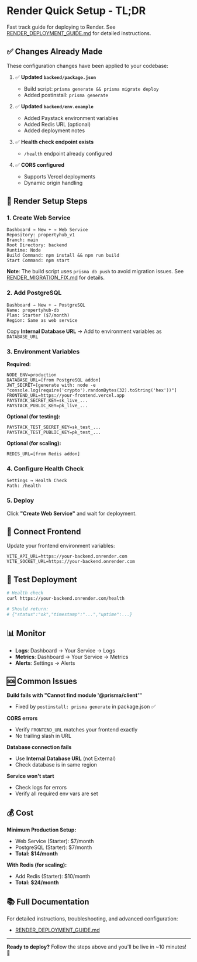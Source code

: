 # Render Quick Setup - TL;DR

Fast track guide for deploying to Render. See [RENDER_DEPLOYMENT_GUIDE.md](./RENDER_DEPLOYMENT_GUIDE.md) for detailed instructions.

## ✅ Changes Already Made

These configuration changes have been applied to your codebase:

1. ✅ **Updated `backend/package.json`**
   - Build script: `prisma generate && prisma migrate deploy`
   - Added postinstall: `prisma generate`

2. ✅ **Updated `backend/env.example`**
   - Added Paystack environment variables
   - Added Redis URL (optional)
   - Added deployment notes

3. ✅ **Health check endpoint exists**
   - `/health` endpoint already configured

4. ✅ **CORS configured**
   - Supports Vercel deployments
   - Dynamic origin handling

## 🚀 Render Setup Steps

### 1. Create Web Service

```
Dashboard → New + → Web Service
Repository: propertyhub_v1
Branch: main
Root Directory: backend
Runtime: Node
Build Command: npm install && npm run build
Start Command: npm start
```

**Note**: The build script uses `prisma db push` to avoid migration issues. See [RENDER_MIGRATION_FIX.md](./RENDER_MIGRATION_FIX.md) for details.

### 2. Add PostgreSQL

```
Dashboard → New + → PostgreSQL
Name: propertyhub-db
Plan: Starter ($7/month)
Region: Same as web service
```

Copy **Internal Database URL** → Add to environment variables as `DATABASE_URL`

### 3. Environment Variables

**Required:**
```
NODE_ENV=production
DATABASE_URL=[from PostgreSQL addon]
JWT_SECRET=[generate with: node -e "console.log(require('crypto').randomBytes(32).toString('hex'))"]
FRONTEND_URL=https://your-frontend.vercel.app
PAYSTACK_SECRET_KEY=sk_live_...
PAYSTACK_PUBLIC_KEY=pk_live_...
```

**Optional (for testing):**
```
PAYSTACK_TEST_SECRET_KEY=sk_test_...
PAYSTACK_TEST_PUBLIC_KEY=pk_test_...
```

**Optional (for scaling):**
```
REDIS_URL=[from Redis addon]
```

### 4. Configure Health Check

```
Settings → Health Check
Path: /health
```

### 5. Deploy

Click **"Create Web Service"** and wait for deployment.

## 🔗 Connect Frontend

Update your frontend environment variables:

```env
VITE_API_URL=https://your-backend.onrender.com
VITE_SOCKET_URL=https://your-backend.onrender.com
```

## 🧪 Test Deployment

```bash
# Health check
curl https://your-backend.onrender.com/health

# Should return:
# {"status":"ok","timestamp":"...","uptime":...}
```

## 📊 Monitor

- **Logs**: Dashboard → Your Service → Logs
- **Metrics**: Dashboard → Your Service → Metrics
- **Alerts**: Settings → Alerts

## 🆘 Common Issues

**Build fails with "Cannot find module '@prisma/client'"**
- Fixed by `postinstall: prisma generate` in package.json ✅

**CORS errors**
- Verify `FRONTEND_URL` matches your frontend exactly
- No trailing slash in URL

**Database connection fails**
- Use **Internal Database URL** (not External)
- Check database is in same region

**Service won't start**
- Check logs for errors
- Verify all required env vars are set

## 💰 Cost

**Minimum Production Setup:**
- Web Service (Starter): $7/month
- PostgreSQL (Starter): $7/month
- **Total: $14/month**

**With Redis (for scaling):**
- Add Redis (Starter): $10/month
- **Total: $24/month**

## 📚 Full Documentation

For detailed instructions, troubleshooting, and advanced configuration:
- [RENDER_DEPLOYMENT_GUIDE.md](./RENDER_DEPLOYMENT_GUIDE.md)

---

**Ready to deploy?** Follow the steps above and you'll be live in ~10 minutes! 🚀

